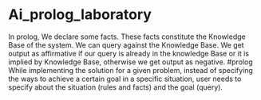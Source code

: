 # Ai_prolog_laboratory
In prolog, We declare some facts. These facts constitute the Knowledge Base of the system. We can query against the Knowledge Base. We get output as affirmative if our query is already in the knowledge Base or it is implied by Knowledge Base, otherwise we get output as negative. 
#prolog 
While implementing the solution for a given problem, instead of specifying the ways to achieve a certain goal in a specific situation, user needs to specify about the situation (rules and facts) and the goal (query).
